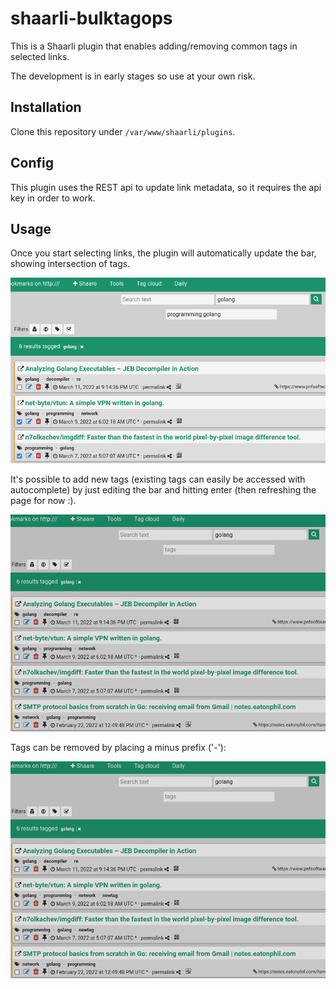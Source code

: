 # shaarli-bulktagops

This is a Shaarli plugin that enables adding/removing common tags in selected
links.

The development is in early stages so use at your own risk.

## Installation

Clone this repository under `/var/www/shaarli/plugins`.

## Config

This plugin uses the REST api to update link metadata, so it requires the api
key in order to work.

## Usage

Once you start selecting links, the plugin will automatically update the bar,
showing intersection of tags.

![](img/usage1.png)

It's possible to add new tags (existing tags can easily be accessed with
autocomplete) by just editing the bar and hitting enter (then refreshing the
page for now :).

![](img/usage2.gif)

Tags can be removed by placing a minus prefix ('-'):

![](img/usage3.gif)
